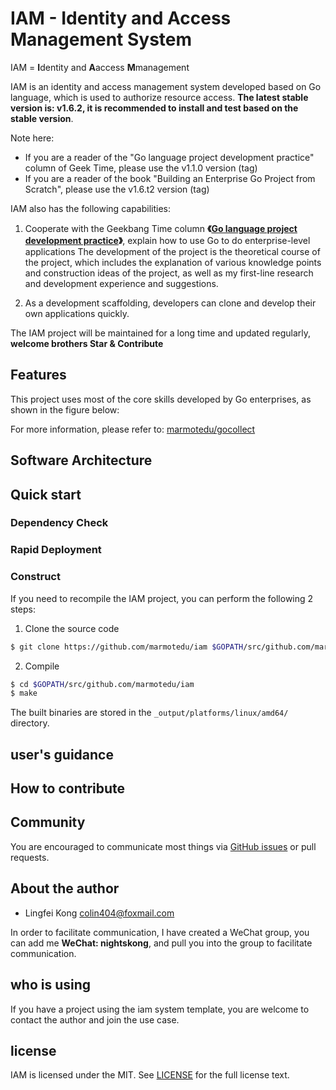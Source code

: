 # IAM - Identity and Access Management System

IAM = **I**dentity and **A**access **M**management

IAM is an identity and access management system developed based on Go language, which is used to authorize resource access. **The latest stable version is: v1.6.2, it is recommended to install and test based on the stable version**.

Note here:
- If you are a reader of the "Go language project development practice" column of Geek Time, please use the v1.1.0 version (tag)
- If you are a reader of the book "Building an Enterprise Go Project from Scratch", please use the v1.6.t2 version (tag)


IAM also has the following capabilities:

1. Cooperate with the Geekbang Time column **《[Go language project development practice](https://time.geekbang.org/column/intro/100079601?tab=intro)》**, explain how to use Go to do enterprise-level applications The development of the project is the theoretical course of the project, which includes the explanation of various knowledge points and construction ideas of the project, as well as my first-line research and development experience and suggestions.

2. As a development scaffolding, developers can clone and develop their own applications quickly.

The IAM project will be maintained for a long time and updated regularly, **welcome brothers Star & Contribute**

## Features

This project uses most of the core skills developed by Go enterprises, as shown in the figure below:


For more information, please refer to: [marmotedu/gocollect](https://github.com/marmotedu/gocollect)

## Software Architecture

## Quick start

### Dependency Check

### Rapid Deployment

### Construct

If you need to recompile the IAM project, you can perform the following 2 steps:

1. Clone the source code

```bash
$ git clone https://github.com/marmotedu/iam $GOPATH/src/github.com/marmotedu/iam
```

2. Compile

```bash
$ cd $GOPATH/src/github.com/marmotedu/iam
$ make
```

The built binaries are stored in the `_output/platforms/linux/amd64/` directory.

## user's guidance


## How to contribute


## Community

You are encouraged to communicate most things via [GitHub issues](https://github.com/marmotedu/iam/issues/new/choose) or pull requests.

## About the author

- Lingfei Kong <colin404@foxmail.com>

In order to facilitate communication, I have created a WeChat group, you can add me **WeChat: nightskong**, and pull you into the group to facilitate communication.

## who is using

If you have a project using the iam system template, you are welcome to contact the author and join the use case.

## license

IAM is licensed under the MIT. See [LICENSE](LICENSE) for the full license text.
